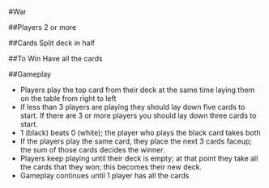 #War

##Players
2 or more

##Cards
Split deck in half

##To Win
Have all the cards

##Gameplay
* Players play the top card from their deck at the same time laying them on the table from right to left
* if less than 3 players are playing they should lay down five cards to start. If there are 3 or more players you should lay down three cards to start.
* 1 (black) beats 0 (white); the player who plays the black card takes both
* If the players play the same card, they place the next 3 cards faceup; the sum of those cards decides the winner.
* Players keep playing until their deck is empty; at that point they take all the cards that they won; this becomes their new deck.
* Gameplay continues until 1 player has all the cards
